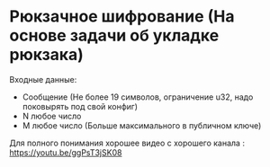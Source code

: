 # Рюкзачное шифрование (На основе задачи об укладке рюкзака)

Входные данные:
- Сообщение (Не более 19 символов, ограничение u32, надо поковырять под свой конфиг)
- N любое число
- M любое число (Больше максимального в публичном ключе)

Для полного понимания хорошее видео с хорошего канала : https://youtu.be/ggPsT3jSK08


